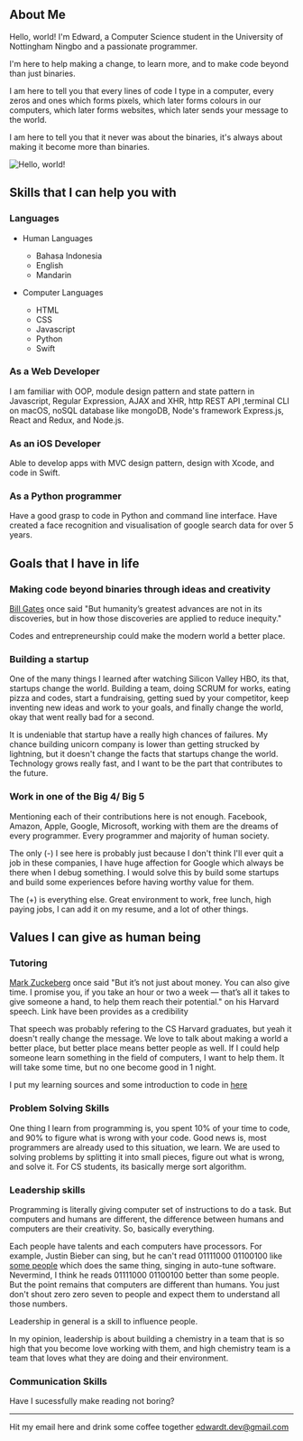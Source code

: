 ## About Me

Hello, world! I'm Edward, a Computer Science student in the University of Nottingham Ningbo and a passionate programmer. 

I'm here to help making a change, to learn more, and to make code beyond than just binaries.

I am here to tell you that every lines of code I type in a computer, every zeros and ones which forms pixels, which later forms colours in our computers, which later forms websites, which later sends your message to the world. 

I am here to tell you that it never was about the binaries, it's always about making it become more than binaries.


![Hello, world!](https://edwardtanoto.github.io/images/showcase.png "Portfolio")

## Skills that I can help you with

### Languages

- Human Languages
  - Bahasa Indonesia
  - English
  - Mandarin
  
- Computer Languages
  - HTML
  - CSS
  - Javascript
  - Python
  - Swift

### As a Web Developer
I am familiar with OOP, module design pattern and state pattern in Javascript, Regular Expression, AJAX and XHR, http REST API ,terminal CLI on macOS, noSQL database like mongoDB, Node's framework Express.js, React and Redux, and Node.js.

### As an iOS Developer
Able to develop apps with MVC design pattern, design with Xcode, and code in Swift.

### As a Python programmer
Have a good grasp to code in Python and command line interface. Have created a face recognition and visualisation of google search data for over 5 years. 

## Goals that I have in life

### Making code beyond binaries through ideas and creativity

[Bill Gates](https://singjupost.com/bill-gates-commencement-speech-at-harvard-2007-full-transcript/) once said "But humanity’s greatest advances are not in its discoveries, but in how those discoveries are applied to reduce inequity."

Codes and entrepreneurship could make the modern world a better place.

### Building a startup

One of the many things I learned after watching Silicon Valley HBO, its that, startups change the world. Building a team, doing SCRUM for works, eating pizza and codes, start a fundraising, getting sued by your competitor, keep inventing new ideas and work to your goals, and finally change the world, okay that went really bad for a second.

It is undeniable that startup have a really high chances of failures. My chance building unicorn company is lower than getting strucked by lightning, but it doesn't change the facts that startups change the world. Technology grows really fast, and I want to be the part that contributes to the future.

### Work in one of the Big 4/ Big 5

Mentioning each of their contributions here is not enough. Facebook, Amazon, Apple, Google, Microsoft, working with them are the dreams of every programmer. Every programmer and majority of human society. 

The only (-) I see here is probably just because I don't think I'll ever quit a job in these companies, I have huge affection for Google which always be there when I debug something. I would solve this by build some startups and build some experiences before having worthy value for them.

The (+) is everything else. Great environment to work, free lunch, high paying jobs, I can add it on my resume, and a lot of other things.

## Values I can give as human being

### Tutoring

[Mark Zuckeberg](https://news.harvard.edu/gazette/story/2017/05/mark-zuckerbergs-speech-as-written-for-harvards-class-of-2017/) once said 
"But it’s not just about money. You can also give time. I promise you, if you take an hour or two a week — that’s all it takes to give someone a hand, to help them reach their potential." on his Harvard speech. Link have been provides as a credibility

That speech was probably refering to the CS Harvard graduates, but yeah it doesn't really change the message.
We love to talk about making a world a better place, but better place means better people as well. If I could help someone learn something in the field of computers, I want to help them. It will take some time, but no one become good in 1 night.

I put my learning sources and some introduction to code in [here](https://edwardtanoto.github.io/educationstation/index.html) 

### Problem Solving Skills

One thing I learn from programming is, you spent 10% of your time to code, and 90% to figure what is wrong with your code.
Good news is, most programmers are already used to this situation, we learn. We are used to solving problems by splitting it into small pieces, figure out what is wrong, and solve it. For CS students, its basically merge sort algorithm. 

### Leadership skills

Programming is literally giving computer set of instructions to do a task. 
But computers and humans are different, the difference between humans and computers are their creativity. So, basically everything.

Each people have talents and each computers have processors. For example, Justin Bieber can sing, but he can't read 01111000 01100100 like [some people](https://www.thetoptens.com/singers-who-use-auto-tune/) which does the same thing, singing in auto-tune software. Nevermind, I think he reads 01111000 01100100 better than some people. But the point remains that computers are different than humans. You just don't shout zero zero seven to people and expect them to understand all those numbers. 

Leadership in general is a skill to influence people. 

In my opinion, leadership is about building a chemistry in a team that is so high that you become love working with them, and high chemistry team is a team that loves what they are doing and their environment.

### Communication Skills

Have I sucessfully make reading not boring?


_____________

Hit my email here and drink some coffee together <edwardt.dev@gmail.com>
